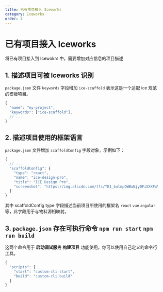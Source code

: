 ```yaml
---
title: 已有项目接入 Iceworks
category: Iceworks
order: 3
---
```


# 已有项目接入 Iceworks

将已有项目接入到 Icewokrs 中，需要增加对应信息的项目描述

## 1. 描述项目可被 Iceworks 识别

`package.json` 文件 `keywords` 字段增加 `ice-scaffold` 表示这是一个适配 ice 规范的模板项目。

```js
{
  "name": "my-project",
  "keywords": ["ice-scaffold"],
  // ...
}
```

## 2. 描述项目使用的框架语言

`package.json` 文件增加 `scaffoldConfig` 字段对象，示例如下：

```js
{
  // ...
  "scaffoldConfig": {
    "type": "react",
    "name": "ice-design-pro",
    "title": "ICE Design Pro",
    "screenshot": "https://img.alicdn.com/tfs/TB1_bulmpOWBuNjy0FiXXXFxVXa-1920-1080.png"
  }
}
```

其中 scaffoldConfig.type 字段描述当前项目所使用的框架名 `react` `vue` `angular` 等，此字段用于与物料源相映射。

## 3. `package.json` 存在可执行命令 `npm run start` `npm run build`

这两个命令用于 **启动调试服务** **构建项目** 功能使用，你可以使用自己定义的命令行工具。

```js
{
  "scripts": {
    "start": "custom-cli start",
    "build": "custom-cli build"
  }
}
```
